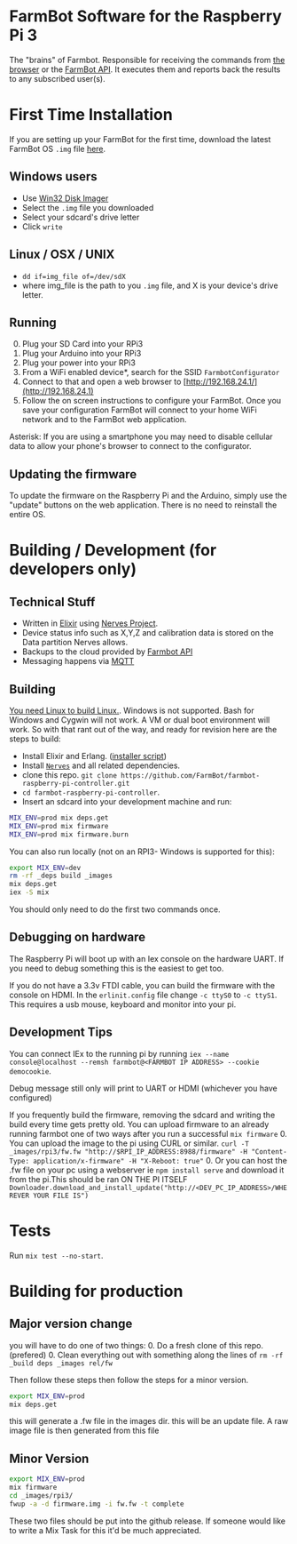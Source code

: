 # FarmBot Software for the Raspberry Pi 3
The "brains" of Farmbot. Responsible for receiving the commands from [the browser](https://github.com/FarmBot/farmbot-web-frontend) or the [FarmBot API](https://github.com/FarmBot/Farmbot-Web-API). It executes them and reports back the results to any subscribed user(s).

# First Time Installation

If you are setting up your FarmBot for the first time, download the latest FarmBot OS `.img` file [here](https://github.com/FarmBot/farmbot-raspberry-pi-controller/releases).

## Windows users

* Use [Win32 Disk Imager](https://sourceforge.net/projects/win32diskimager/)
* Select the `.img` file you downloaded
* Select your sdcard's drive letter
* Click `write`

## Linux / OSX / UNIX
* `dd if=img_file of=/dev/sdX`
* where img_file is the path to you `.img` file, and X is your device's drive letter.

## Running
 0. Plug your SD Card into your RPi3
 0. Plug your Arduino into your RPi3
 0. Plug your power into your RPi3
 0. From a WiFi enabled device*, search for the SSID `FarmbotConfigurator`
 0. Connect to that and open a web browser to [http://192.168.24.1/](http://192.168.24.1)
 0. Follow the on screen instructions to configure your FarmBot. Once you save your configuration FarmBot will connect to your home WiFi network and to the FarmBot web application.

Asterisk: If you are using a smartphone you may need to disable cellular data to allow your phone's browser to connect to the configurator.

## Updating the firmware
To update the firmware on the Raspberry Pi and the Arduino, simply use the "update" buttons on the web application. There is no need to reinstall the entire OS.



# Building / Development (for developers only)

## Technical Stuff
* Written in [Elixir](http://elixir-lang.org/) using [Nerves Project](http://nerves-project.org/).
* Device status info such as X,Y,Z and calibration data is stored on the Data partition Nerves allows.
* Backups to the cloud provided by [Farmbot API](https://github.com/farmbot/farmbot-web-api)
* Messaging happens via [MQTT](https://github.com/farmbot/mqtt-gateway)

## Building
[You need Linux to build Linux.](http://www.whylinuxisbetter.net/). Windows is not supported. Bash for Windows and Cygwin will not work. A VM or dual boot environment will work. So with that rant out of the way, and ready for revision here are the steps to build:
* Install Elixir and Erlang. ([installer script]("https://gist.github.com/ConnorRigby/8a8bffff935d1a43cd74c4b8cf28a845"))
* Install [`Nerves`](https://hexdocs.pm/nerves/installation.html) and all related dependencies.
* clone this repo. `git clone https://github.com/FarmBot/farmbot-raspberry-pi-controller.git`
* `cd farmbot-raspberry-pi-controller`.
* Insert an sdcard into your development machine and run:

```bash
MIX_ENV=prod mix deps.get
MIX_ENV=prod mix firmware
MIX_ENV=prod mix firmware.burn
```

You can also run locally (not on an RPI3- Windows is supported for this):

```bash
export MIX_ENV=dev
rm -rf _deps build _images
mix deps.get
iex -S mix
```

You should only need to do the first two commands once.

## Debugging on hardware

The Raspberry Pi will boot up with an Iex console on the hardware UART. If you need to debug something this is the easiest to get too.

If you do not have a 3.3v FTDI cable, you can build the firmware with the console on HDMI.
In the `erlinit.config` file change `-c ttyS0` to `-c ttyS1`. This requires a usb mouse, keyboard and monitor into your pi.

## Development Tips

You can connect IEx to the running pi by running
`iex --name console@localhost --remsh farmbot@<FARMBOT IP ADDRESS> --cookie democookie`.

Debug message still only will print to UART or HDMI (whichever you have configured)

If you frequently build the firmware, removing the sdcard and writing the build every time gets pretty old. You can upload firmware to an already running farmbot one of two ways after you run a successful `mix firmware`
0. You can upload the image to the pi using CURL or similar. `curl -T _images/rpi3/fw.fw "http://$RPI_IP_ADDRESS:8988/firmware" -H "Content-Type: application/x-firmware" -H "X-Reboot: true"`
0. Or you can host the .fw file on your pc using a webserver ie `npm install serve` and download it from the pi.This should be ran ON THE PI ITSELF `Downloader.download_and_install_update("http://<DEV_PC_IP_ADDRESS>/WHEREVER YOUR FILE IS")`

# Tests

Run `mix test --no-start`.


# Building for production

## Major version change
you will have to do one of two things:
0. Do a fresh clone of this repo. (prefered)
0. Clean everything out with something along the lines of `rm -rf _build deps _images rel/fw`

Then follow these steps then follow the steps for a minor version.
```bash
export MIX_ENV=prod
mix deps.get
```
this will generate a .fw file in the images dir. this will be an update file. A raw image file is then generated from this file

## Minor Version
```bash
export MIX_ENV=prod
mix firmware
cd _images/rpi3/
fwup -a -d firmware.img -i fw.fw -t complete
```

These two files should be put into the github release.
If someone would like to write a Mix Task for this it'd be much appreciated.
